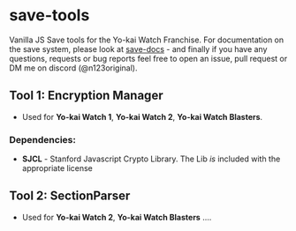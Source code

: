 # save-tools
Vanilla JS Save tools for the Yo-kai Watch Franchise. For documentation on the save system, please look at [save-docs](n123git.github.io/save-docs) - and finally if you have any questions, requests or bug reports feel free to open an issue, pull request or DM me on discord (@n123original).

## Tool 1: Encryption Manager
- Used for **Yo-kai Watch 1**, **Yo-kai Watch 2**, **Yo-kai Watch Blasters**.

### Dependencies:
- **SJCL** - Stanford Javascript Crypto Library. The Lib *is* included with the appropriate license

## Tool 2: SectionParser
- Used for **Yo-kai Watch 2**, **Yo-kai Watch Blasters** ....
